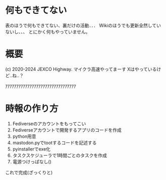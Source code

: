 # 何もできてない
表のほうで何もできてない、裏だけの活動．．．
Wikiのほうでも更新全然していないし、、、
とにかく何もやっていません。
# 概要
(c) 2020-2024 JEXCO Highway.
マイクラ高速やってまーす
Xはやっているけど..ね..？

ｱｱｱｱｱｱｱｱｱｱｱｱｱｱｱｱｱｱｱｱｱｱｱｱｱｱｱｱｱｱｱｱ
# 時報の作り方
1. Fediverseのアカウントをもってこい
2. Fediverseアカウントで開発するアプリのコードを作成
4. python用意
5. mastodon.pyでtootするコードを記述する
6. pyinstallerでexe化
7. タスクスケジューラで1時間ごとのタスクを作成
8. 電源つけっぱなし()

これで完成(ざっくりと)
